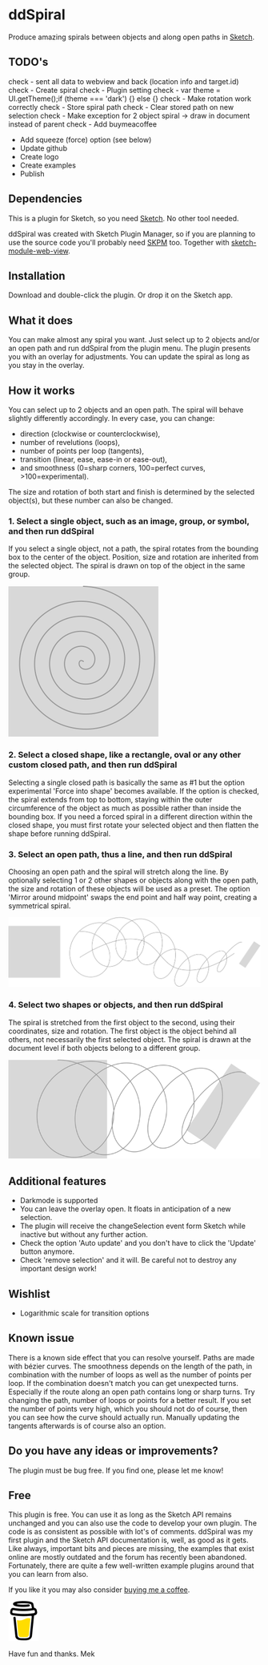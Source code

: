 # ddSpiral
Produce amazing spirals between objects and along open paths in [Sketch](https:www.sketch.com).

## TODO's
check - sent all data to webview and back (location info and target.id)
check - Create spiral
check - Plugin setting
check - var theme = UI.getTheme();if (theme === 'dark') {} else {}
check - Make rotation work correctly
check - Store spiral path
check - Clear stored path on new selection
check - Make exception for 2 object spiral -> draw in document instead of parent
check - Add buymeacoffee
- Add squeeze (force) option (see below)
- Update github
- Create logo
- Create examples
- Publish

## Dependencies
This is a plugin for Sketch, so you need [Sketch](https://www.sketch.com). No other tool needed.

ddSpiral was created with Sketch Plugin Manager, so if you are planning to use the source code you'll probably need [SKPM](https://github.com/skpm/skpm) too. Together with [sketch-module-web-view](https://github.com/skpm/sketch-module-web-view/tree/master/docs).

## Installation
Download and double-click the plugin. Or drop it on the Sketch app. 

## What it does
You can make almost any spiral you want. Just select up to 2 objects and/or an open path and run ddSpiral from the plugin menu. The plugin presents you with an overlay for adjustments. You can update the spiral as long as you stay in the overlay.

## How it works
You can select up to 2 objects and an open path. The spiral will behave slightly differently accordingly. In every case, you can change:
- direction (clockwise or counterclockwise),
- number of revelutions (loops),
- number of points per loop (tangents),
- transition (linear, ease, ease-in or ease-out),
- and smoothness (0=sharp corners, 100=perfect curves, >100=experimental).

The size and rotation of both start and finish is determined by the selected object(s), but these number can also be changed.

### 1. Select a single object, such as an image, group, or symbol, and then run ddSpiral
If you select a single object, not a path, the spiral rotates from the bounding box to the center of the object. Position, size and rotation are inherited from the selected object. The spiral is drawn on top of the object in the same group.

![Screenshot](single-object.svg)

### 2. Select a closed shape, like a rectangle, oval or any other custom closed path, and then run ddSpiral
Selecting a single closed path is basically the same as #1 but the option experimental 'Force into shape' becomes available. If the option is checked, the spiral extends from top to bottom, staying within the outer circumference of the object as much as possible rather than inside the bounding box. If you need a forced spiral in a different direction within the closed shape, you must first rotate your selected object and then flatten the shape before running ddSpiral.

### 3. Select an open path, thus a line, and then run ddSpiral
Choosing an open path and the spiral will stretch along the line. By optionally selecting 1 or 2 other shapes or objects along with the open path, the size and rotation of these objects will be used as a preset. The option 'Mirror around midpoint' swaps the end point and half way point, creating a symmetrical spiral.

![Screenshot](two-objects-on-line.svg)

### 4. Select two shapes or objects, and then run ddSpiral
The spiral is stretched from the first object to the second, using their coordinates, size and rotation. The first object is the object behind all others, not necessarily the first selected object. The spiral is drawn at the document level if both objects belong to a different group.

![Screenshot](two-objects.svg)

## Additional features
- Darkmode is supported
- You can leave the overlay open. It floats in anticipation of a new selection.
- The plugin will receive the changeSelection event form Sketch while inactive but without any further action.
- Check the option 'Auto update' and you don't have to click the 'Update' button anymore.
- Check 'remove selection' and it will. Be careful not to destroy any important design work!

## Wishlist
- Logarithmic scale for transition options

## Known issue
There is a known side effect that you can resolve yourself. Paths are made with bézier curves. The smoothness depends on the length of the path, in combination with the number of loops as well as the number of points per loop. If the combination doesn't match you can get unexpected turns. Especially if the route along an open path contains long or sharp turns. Try changing the path, number of loops or points for a better result. If you set the number of points very high, which you should not do of course, then you can see how the curve should actually run. Manually updating the tangents afterwards is of course also an option.

## Do you have any ideas or improvements?
The plugin must be bug free. If you find one, please let me know!

## Free
This plugin is free. You can use it as long as the Sketch API remains unchanged and you can also use the code to develop your own plugin. The code is as consistent as possible with lot's of comments. ddSpiral was my first plugin and the Sketch API documentation is, well, as good as it gets. Like always, important bits and pieces are missing, the examples that exist online are mostly outdated and the forum has recently been abandoned. Fortunately, there are quite a few well-written example plugins around that you can learn from also.

If you like it you may also consider [buying me a coffee](https://www.buymeacoffee.com/Mastermek).

[![Screenshot](buymeacoffee.svg)](https://www.buymeacoffee.com/Mastermek)

Have fun and thanks.
Mek
